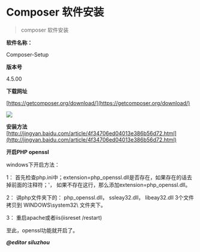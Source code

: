 # Composer 软件安装
> composer 软件安装

**软件名称：**

Composer-Setup

**版本号**

4.5.00


**下载网址**

[https://getcomposer.org/download/](https://getcomposer.org/download/)

![](http://i.imgur.com/B54BYmY.png)

**安装方法**
[http://jingyan.baidu.com/article/4f34706ed04013e386b56d72.html](http://jingyan.baidu.com/article/4f34706ed04013e386b56d72.html)

**开启PHP openssl**

windows下开启方法：

1： 首先检查php.ini中；extension=php_openssl.dll是否存在，如果存在的话去掉前面的注释符；'， 如果不存在这行，那么添加extension=php_openssl.dll。

2： 讲php文件夹下的： php_openssl.dll， ssleay32.dll， libeay32.dll 3个文件拷贝到 WINDOWS\system32\  文件夹下。

3： 重启apache或者iis(iisreset /restart)

至此，openssl功能就开启了。

***@editor siluzhou***